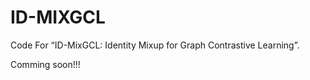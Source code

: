 # ID-MIXGCL

Code For “ID-MixGCL: Identity Mixup for Graph Contrastive Learning”.


Comming soon!!!

